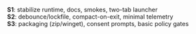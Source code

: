 ﻿**S1**: stabilize runtime, docs, smokes, two-tab launcher  
**S2**: debounce/lockfile, compact-on-exit, minimal telemetry  
**S3**: packaging (zip/winget), consent prompts, basic policy gates
